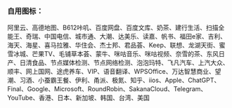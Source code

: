 ### 自用图标：
阿里云、高德地图、B612咔叽、百度网盘、百度文库、奶茶、建行生活、扫描全能王、奇瑞、中国电信、城市通、大潮、达美乐、读嘉、帆书、福田e家、吉利、海天、海星、喜马拉雅、华住会、杰士邦、君品荟、Keep、联想、龙湖天街、蜜雪冰城、芒果TV、毛铺草本荟、蒙牛、咪咕音乐、咪咕视频、奈雪的茶、东风日产、日清食品、节点媒体检测、节点网络检测、泡泡玛特、飞凡汽车、上汽大众、顺丰、网上国网、途虎养车、VIP、语音翻译、WPSOffice、万达智慧商业、望潮、习酒、小蚕霸王餐、伊利、甬派、极氮、知乎、iios、Apple、ChatGPT、Final、Google、Microsoft、RoundRobin、SakanaCloud、Telegram、YouTube、香港、日本、新加坡、韩国、台湾、美国
